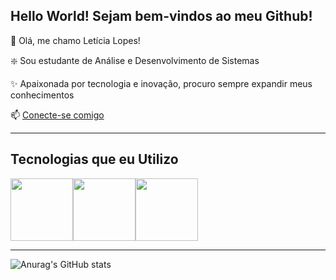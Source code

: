 ## Hello World! Sejam bem-vindos ao meu Github! 



🤩 Olá, me chamo Letícia Lopes!

❇️ Sou estudante de Análise e Desenvolvimento de Sistemas

✨ Apaixonada por tecnologia e inovação, procuro sempre expandir meus conhecimentos

📫 [Conecte-se comigo](https://www.linkedin.com/in/leticia-lopes-7b8958329/)

-------
## Tecnologias que eu Utilizo


<img src="https://cdn.jsdelivr.net/gh/devicons/devicon@latest/icons/git/git-original-wordmark.svg" Width="100px"><img src="https://cdn.jsdelivr.net/gh/devicons/devicon@latest/icons/github/github-original-wordmark.svg" Width="100px"><img src="https://cdn.jsdelivr.net/gh/devicons/devicon@latest/icons/visualstudio/visualstudio-original.svg" Width="100px">

---------------------------------------------------------------------------------------------------------------------------------
![Anurag's GitHub stats](https://github-readme-stats.vercel.app/api?username=leticialopes92&show_icons=true&theme=radical)
















